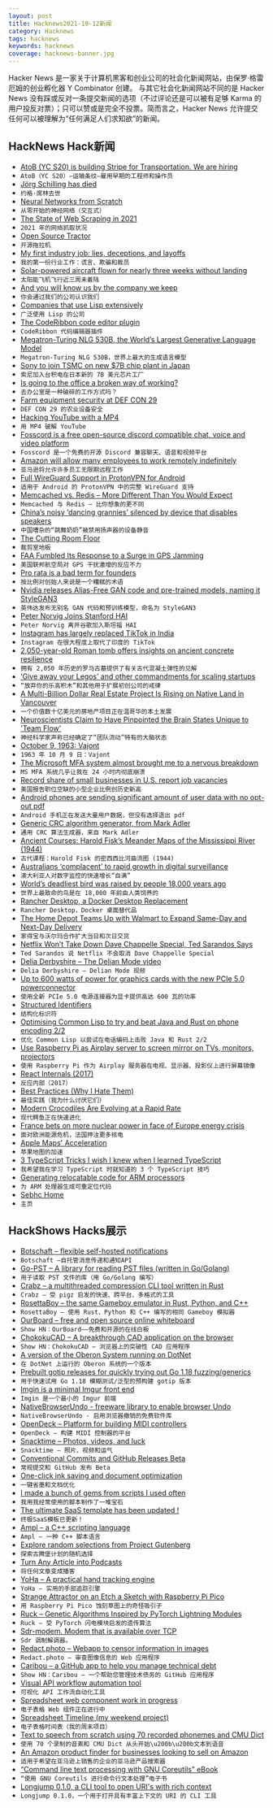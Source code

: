```yaml
---
layout: post
title: Hacknews2021-10-12新闻
category: Hacknews
tags: hacknews
keywords: hacknews
coverage: hacknews-banner.jpg
---
```


Hacker News 是一家关于计算机黑客和创业公司的社会化新闻网站，由保罗·格雷厄姆的创业孵化器 Y Combinator 创建。
与其它社会化新闻网站不同的是 Hacker News 没有踩或反对一条提交新闻的选项（不过评论还是可以被有足够 Karma 的用户投反对票）；只可以赞或是完全不投票。简而言之，Hacker News 允许提交任何可以被理解为“任何满足人们求知欲”的新闻。

## HackNews Hack新闻


- [AtoB (YC S20) is building Stripe for Transportation. We are hiring](https://careers.atob.com/)
- `AtoB（YC S20）–运输条纹–雇用早期的工程师和操作员`
- [Jörg Schilling has died](https://minnie.tuhs.org/pipermail/tuhs/2021-October/024523.html)
- `约格·席林去世`
- [Neural Networks from Scratch](https://aegeorge42.github.io/)
- `从零开始的神经网络（交互式）`
- [The State of Web Scraping in 2021](https://mihaisplace.blog/2021/10/03/the-state-of-web-scraping-in-2021/)
- `2021 年的网络抓取状况`
- [Open Source Tractor](https://opensourceecology.dozuki.com/c/LifeTrac)
- `开源拖拉机`
- [My first industry job: lies, deceptions, and layoffs](https://jeremyaboyd.com/post/my-first-industry-job)
- `我的第一份行业工作：谎言、欺骗和裁员`
- [Solar-powered aircraft flown for nearly three weeks without landing](https://eandt.theiet.org/content/articles/2021/10/solar-powered-aircraft-flown-for-nearly-three-weeks-without-landing/)
- `太阳能飞机飞行近三周未着陆`
- [And you will know us by the company we keep](https://www.eugenewei.com/blog/2021/9/29/and-you-will-know-us-by-the-company-we-keep)
- `你会通过我们的公司认识我们`
- [Companies that use Lisp extensively](https://github.com/azzamsa/awesome-lisp-companies)
- `广泛使用 Lisp 的公司`
- [The CodeRibbon code editor plugin](https://utk-se.github.io/CodeRibbon/)
- `CodeRibbon 代码编辑器插件`
- [Megatron-Turing NLG 530B, the World’s Largest Generative Language Model](https://developer.nvidia.com/blog/using-deepspeed-and-megatron-to-train-megatron-turing-nlg-530b-the-worlds-largest-and-most-powerful-generative-language-model/)
- `Megatron-Turing NLG 530B，世界上最大的生成语言模型`
- [Sony to join TSMC on new $7B chip plant in Japan](https://asia.nikkei.com/Business/Tech/Semiconductors/Sony-to-join-TSMC-on-new-7bn-chip-plant-in-Japan)
- `索尼加入台积电在日本新的 7B 美元芯片工厂`
- [Is going to the office a broken way of working?](https://www.newyorker.com/culture/office-space/is-going-to-the-office-a-broken-way-of-working)
- `去办公室是一种破碎的工作方式吗？`
- [Farm equipment security at DEF CON 29](https://www.kaspersky.com/blog/hacking-agriculture-defcon29/42402/)
- `DEF CON 29 的农业设备安全`
- [Hacking YouTube with a MP4](https://realkeyboardwarrior.github.io/security/2021/10/11/hacking-youtube.html)
- `用 MP4 破解 YouTube`
- [Fosscord is a free open-source discord compatible chat, voice and video platform](https://github.com/fosscord/fosscord)
- `Fosscord 是一个免费的开源 Discord 兼容聊天、语音和视频平台`
- [Amazon will allow many employees to work remotely indefinitely](https://www.seattletimes.com/business/amazon/amazon-will-allow-many-employees-to-work-remotely-indefinitely/)
- `亚马逊将允许许多员工无限期远程工作`
- [Full WireGuard Support in ProtonVPN for Android](https://github.com/ProtonVPN/android-app/releases/tag/2.9.0.28)
- `适用于 Android 的 ProtonVPN 中的完整 WireGuard 支持`
- [Memcached vs. Redis – More Different Than You Would Expect](https://engineering.kablamo.com.au/posts/2021/memcached-vs-redis-whats-the-difference/)
- `Memcached 与 Redis – 比你想象的更不同`
- [China’s noisy ‘dancing grannies’ silenced by device that disables speakers](https://www.theguardian.com/world/2021/oct/08/chinas-noisy-dancing-grannies-silenced-by-device-that-disables-speakers)
- `中国嘈杂的“跳舞奶奶”被禁用扬声器的设备静音`
- [The Cutting Room Floor](https://tcrf.net/The_Cutting_Room_Floor)
- `裁剪室地板`
- [FAA Fumbled Its Response to a Surge in GPS Jamming](https://spectrum.ieee.org/gps-jamming)
- `美国联邦航空局对 GPS 干扰激增的反应不力`
- [Pro rata is a bad term for founders](https://blog.aaronkharris.com/pro-rata-is-a-bad-term)
- `按比例对创始人来说是一个糟糕的术语`
- [Nvidia releases Alias-Free GAN code and pre-trained models, naming it StyleGAN3](https://github.com/NVlabs/stylegan3)
- `英伟达发布无别名 GAN 代码和预训练模型，命名为 StyleGAN3`
- [Peter Norvig Joins Stanford HAI](https://hai.stanford.edu/news/peter-norvig-todays-most-pressing-questions-ai-are-human-centered)
- `Peter Norvig 离开谷歌加入斯坦福 HAI`
- [Instagram has largely replaced TikTok in India](https://restofworld.org/2021/instagram-and-class-in-india/)
- `Instagram 在很大程度上取代了印度的 TikTok`
- [2,050-year-old Roman tomb offers insights on ancient concrete resilience](https://news.mit.edu/2021/roman-tomb-offers-insights-ancient-concrete-resilience-1008)
- `拥有 2,050 年历史的罗马古墓提供了有关古代混凝土弹性的见解`
- [‘Give away your Legos’ and other commandments for scaling startups](https://review.firstround.com/give-away-your-legos-and-other-commandments-for-scaling-startups)
- `“放弃你的乐高积木”和其他用于扩展初创公司的戒律`
- [A Multi-Billion Dollar Real Estate Project Is Rising on Native Land in Vancouver](https://www.architecturaldigest.com/story/vancouver-real-estate-native-reserve-land)
- `一个价值数十亿美元的房地产项目正在温哥华的本土发展`
- [Neuroscientists Claim to Have Pinpointed the Brain States Unique to 'Team Flow'](https://www.sciencealert.com/neuroscientists-claim-to-have-pinpointed-the-brain-states-unique-to-team-flow)
- `神经科学家声称已经确定了“团队流动”特有的大脑状态`
- [October 9, 1963: Vajont](https://blogs.scientificamerican.com/history-of-geology/october-9-1963-vajont/)
- `1963 年 10 月 9 日：Vajont`
- [The Microsoft MFA system almost brought me to a nervous breakdown](https://kgizdov.medium.com/the-efficiency-of-microsoft-e50ea81f69f5)
- `MS MFA 系统几乎让我在 24 小时内彻底崩溃`
- [Record share of small businesses in U.S. report job vacancies](https://www.ocregister.com/2021/10/08/record-share-of-small-businesses-in-u-s-report-job-vacancies/)
- `美国报告职位空缺的小型企业比例创历史新高`
- [Android phones are sending significant amount of user data with no opt-out pdf](https://www.scss.tcd.ie/Doug.Leith/Android_privacy_report.pdf)
- `Android 手机正在发送大量用户数据，但没有选择退出 pdf`
- [Generic CRC algorithm generator, from Mark Adler](https://github.com/madler/crcany)
- `通用 CRC 算法生成器，来自 Mark Adler`
- [Ancient Courses: Harold Fisk’s Meander Maps of the Mississippi River (1944)](https://publicdomainreview.org/collection/maps-of-the-lower-mississippi-harold-fisk/)
- `古代课程：Harold Fisk 的密西西比河曲流图 (1944)`
- [Australians ‘complacent’ to rapid growth in digital surveillance](https://www.innovationaus.com/australians-complacent-to-rapid-growth-in-digital-surveillance/)
- `澳大利亚人对数字监控的快速增长“自满”`
- [World’s deadliest bird was raised by people 18,000 years ago](https://www.nytimes.com/2021/09/28/science/most-dangerous-bird-cassowary.html)
- `世界上最致命的鸟是在 18,000 年前由人类饲养的`
- [Rancher Desktop, a Docker Desktop Replacement](https://rancherdesktop.io/)
- `Rancher Desktop，Docker 桌面替代品`
- [The Home Depot Teams Up with Walmart to Expand Same-Day and Next-Day Delivery](https://corporate.homedepot.com/newsroom/expands-same-day-next-day-delivery-with-walmart)
- `家得宝与沃尔玛合作扩大当日和次日交货`
- [Netflix Won’t Take Down Dave Chappelle Special, Ted Sarandos Says](https://www.hollywoodreporter.com/business/digital/netflix-dave-chappelle-ted-sarandos-memo-trans-employee-1235029671/)
- `Ted Sarandos 说 Netflix 不会取消 Dave Chappelle Special`
- [Delia Derbyshire – The Delian Mode video](https://www.youtube.com/watch?v=n2dvGQ32q8g)
- `Delia Derbyshire – Delian Mode 视频`
- [Up to 600 watts of power for graphics cards with the new PCIe 5.0 powerconnector](https://www.igorslab.de/en/up-to-600-watt-power-for-graphics-cards-with-the-new-pcie-5-0-adapter-nvidias-rtx-3090-ti-makes-the-start-exclusive/)
- `使用全新 PCIe 5.0 电源连接器为显卡提供高达 600 瓦的功率`
- [Structured Identifiers](https://pernos.co/blog/structured-identifiers/)
- `结构化标识符`
- [Optimising Common Lisp to try and beat Java and Rust on phone encoding 2/2](https://renato.athaydes.com/posts/revenge_of_lisp-part-2.html)
- `优化 Common Lisp 以尝试在电话编码上击败 Java 和 Rust 2/2`
- [Use Raspberry Pi as Airplay server to screen mirror on TVs, monitors, projectors](https://github.com/rahul-thakoor/air-pi-play)
- `使用 Raspberry Pi 作为 Airplay 服务器在电视、显示器、投影仪上进行屏幕镜像`
- [React Internals (2017)](https://mattgreer.dev/articles/react-internals-part-one-basic-rendering/)
- `反应内部（2017）`
- [Best Practices (Why I Hate Them)](https://fev.al/posts/best-practices/)
- `最佳实践（我为什么讨厌它们）`
- [Modern Crocodiles Are Evolving at a Rapid Rate](https://www.smithsonianmag.com/science-nature/modern-crocodiles-are-evolving-rapid-rate-180978432/)
- `现代鳄鱼正在快速进化`
- [France bets on more nuclear power in face of Europe energy crisis](https://www.ft.com/content/d06500e2-7fd2-4753-a54b-bc16f1faadd8)
- `面对欧洲能源危机，法国押注更多核电`
- [Apple Maps' Acceleration](https://www.justinobeirne.com/apple-maps-acceleration)
- `苹果地图的加速`
- [3 TypeScript Tricks I wish I knew when I learned TypeScript](https://www.cstrnt.dev/blog/three-typescript-tricks)
- `我希望我在学习 TypeScript 时就知道的 3 个 TypeScript 技巧`
- [Generating relocatable code for ARM processors](https://blog.llvm.org/posts/2021-10-01-generating-relocatable-code-for-arm-processors/)
- `为 ARM 处理器生成可重定位代码`
- [Sebhc Home](https://sebhc.github.io/sebhc/)
- `主页`


## HackShows Hacks展示

- [ Botschaft – flexible self-hosted notifications](https://github.com/ttymck/botschaft)
- `Botschaft –自托管消息传递和通知API`
- [ Go-PST – A library for reading PST files (written in Go/Golang)](https://github.com/mooijtech/go-pst)
- `用于读取 PST 文件的库（用 Go/Golang 编写）`
- [ Crabz – a multithreaded compression CLI tool written in Rust](https://github.com/sstadick/crabz)
- `Crabz – 受 pigz 启发的快速、跨平台、多格式的工具`
- [ RosettaBoy – the same Gameboy emulator in Rust, Python, and C++](https://github.com/shish/rosettaboy)
- `RosettaBoy – 使用 Rust、Python 和 C++ 编写的相同 Gameboy 模拟器`
- [ OurBoard – free and open source online whiteboard](https://www.ourboard.io/)
- `Show HN：OurBoard——免费和开源的在线白板`
- [ ChokokuCAD – A breakthrough CAD application on the browser](https://github.com/itta611/ChokokuCAD/blob/main/README.md)
- `Show HN：ChokokuCAD – 浏览器上的突破性 CAD 应用程序`
- [ A version of the Oberon System running on DotNet](http://software.rochus-keller.ch/OberonSystem_SDL_CLI_Assemblies.zip)
- `在 DotNet 上运行的 Oberon 系统的一个版本`
- [ Prebuilt gotip releases for quickly trying out Go 1.18 fuzzing/generics](https://github.com/clean8s/gotip-built)
- `用于快速试用 Go 1.18 模糊测试/泛型的预构建 gotip 版本`
- [ Imgin is a minimal Imgur front end](https://imgin.voidnet.tech/)
- `Imgin 是一个最小的 Imgur 前端`
- [ NativeBrowserUndo - freeware library to enable browser Undo](https://hypervariety.com/NativeBrowserUndo/NativeBrowserUndo.html)
- `NativeBrowserUndo - 启用浏览器撤销的免费软件库`
- [ OpenDeck – Platform for building MIDI controllers](https://github.com/shanteacontrols/OpenDeck)
- `OpenDeck – 构建 MIDI 控制器的平台`
- [ Snacktime – Photos, videos, and luck](https://www.snacktime.com)
- `Snacktime – 照片、视频和运气`
- [ Conventional Commits and GitHub Releases Beta](https://github.com/bcoe/conventional-release-labels)
- `常规提交和 GitHub 发布 Beta`
- [ One-click ink saving and document optimization](https://www.halftoner.com/)
- `一键省墨和文档优化`
- [ I made a bunch of gems from scripts I used often](https://github.com/dorianmariefr/gem)
- `我用我经常使用的脚本制作了一堆宝石`
- [ The ultimate SaaS template has been updated !](https://github.com/gmpetrov/ultimate-saas-ts/tree/firebase-authentication)
- `终极SaaS模板已更新！`
- [ Ampl – a C++ scripting language](https://github.com/codr7/ampl)
- `Ampl – 一种 C++ 脚本语言`
- [ Explore random selections from Project Gutenberg](https://www.locserendipity.com/Gutenberg.html)
- `探索古腾堡计划的随机选择`
- [ Turn Any Article into Podcasts](https://podrest-9d21d.web.app/)
- `将任何文章变成播客`
- [ YoHa – A practical hand tracking engine](https://handtracking.io)
- `YoHa – 实用的手部追踪引擎`
- [ Strange Attractor on an Etch a Sketch with Raspberry Pi Pico](https://www.youtube.com/watch?v=_2FIVBfSSDg)
- `用 Raspberry Pi Pico 蚀刻草图上的奇怪吸引子`
- [ Ruck – Genetic Algorithms Inspired by PyTorch Lightning Modules](https://github.com/nmichlo/ruck)
- `Ruck – 受 PyTorch 闪电模块启发的遗传算法`
- [ Sdr-modem. Modem that is available over TCP](https://github.com/dernasherbrezon/sdr-modem)
- `Sdr 调制解调器。`
- [ Redact.photo – Webapp to censor information in images](https://redact.photo)
- `Redact.photo – 审查图像信息的 Web 应用程序`
- [ Caribou – a GitHub app to help you manage technical debt](https://www.hellocaribou.com)
- `Show HN：Caribou – 一个帮助您管理技术债务的 GitHub 应用程序`
- [ Visual API workflow automation tool](https://www.workload.co/)
- `可视化 API 工作流自动化工具`
- [ Spreadsheet web component work in progress](https://i5ik.github.io/_____/cellophane/)
- `电子表格 Web 组件正在进行中`
- [ Spreadsheet Timeline (my weekend project)](https://spreadsheettimeline.com/)
- `电子表格时间表（我的周末项目）`
- [ Text to speech from scratch using 70 recorded phonemes and CMU Dict](https://locserendipity.com/sim/voice.html)
- `使用 70 个录制的音素和 CMU Dict 从头开始\u200b\u200b文本到语音`
- [ An Amazon product finder for businesses looking to sell on Amazon](https://github.com/aarmora/jordan-scrapes-amazon-for-products-to-sell)
- `适用于希望在亚马逊上销售的企业的亚马逊产品搜索器`
- [ “Command line text processing with GNU Coreutils” eBook](https://learnbyexample.github.io/cli_text_processing_coreutils/introduction.html)
- `“使用 GNU Coreutils 进行命令行文本处理”电子书`
- [ Longjump 0.1.0, a CLI tool to open URI's with rich context](https://github.com/alexcwatt/longjump)
- `Longjump 0.1.0，一个用于打开具有丰富上下文的 URI 的 CLI 工具`

